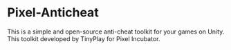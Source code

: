 # Pixel-Anticheat
This is a simple and open-source anti-cheat toolkit for your games on Unity. This toolkit developed by TinyPlay for Pixel Incubator.
